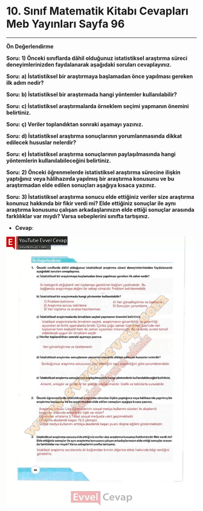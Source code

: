 # 10. Sınıf Matematik Kitabı Cevapları Meb Yayınları Sayfa 96

---

**Ön Değerlendirme**

**Soru: 1) Önceki sınıflarda dâhil olduğunuz istatistiksel araştırma süreci deneyimlerinizden faydalanarak aşağıdaki soruları cevaplayınız.**

**Soru: a) İstatistiksel bir araştırmaya başlamadan önce yapılması gereken ilk adım nedir?**

**Soru: b) İstatistiksel bir araştırmada hangi yöntemler kullanılabilir?**

**Soru: c) İstatistiksel araştırmalarda örneklem seçimi yapmanın önemini belirtiniz.**

**Soru: ç) Veriler toplandıktan sonraki aşamayı yazınız.**

**Soru: d) İstatistiksel araştırma sonuçlarının yorumlanmasında dikkat edilecek hususlar nelerdir?**

**Soru: e) İstatistiksel araştırma sonuçlarının paylaşılmasında hangi yöntemlerin kullanılabileceğini belirtiniz.**

**Soru: 2) Önceki öğrenmelerde istatistiksel araştırma sürecine ilişkin yaptığınız veya hâlihazırda yapılmış bir araştırma konusunu ve bu araştırmadan elde edilen sonuçları aşağıya kısaca yazınız.**

**Soru: 3) İstatistiksel araştırma sonucu elde ettiğiniz veriler size araştırma konunuz hakkında bir fikir verdi mi? Elde ettiğiniz sonuçlar ile aynı araştırma konusunu çalışan arkadaşlarınızın elde ettiği sonuçlar arasında farklılıklar var mıydı? Varsa sebeplerini sınıfta tartışınız.**

-   **Cevap**:

![Image 1](./image_1.webp)